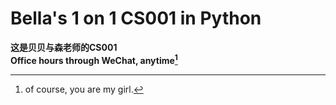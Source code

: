 # Bella's 1 on 1 CS001 in Python

**这是贝贝与森老师的CS001**  
**Office hours through WeChat, anytime[^1]** 

[^1]: of course, you are my girl.
